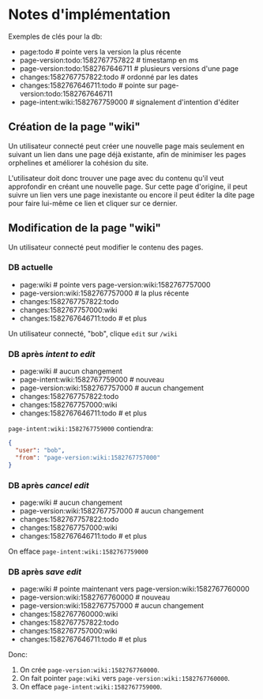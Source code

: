 # Notes d'implémentation

Exemples de clés pour la db:

- page:todo # pointe vers la version la plus récente
- page-version:todo:1582767757822 # timestamp en ms
- page-version:todo:1582767646711 # plusieurs versions d'une page
- changes:1582767757822:todo # ordonné par les dates
- changes:1582767646711:todo # pointe sur page-version:todo:1582767646711
- page-intent:wiki:1582767759000 # signalement d'intention d'éditer

## Création de la page "wiki"

Un utilisateur connecté peut créer une nouvelle page mais seulement en suivant un lien dans une page déjà existante, afin de minimiser les pages orphelines et améliorer la cohésion du site.

L'utilisateur doit donc trouver une page avec du contenu qu'il veut approfondir en créant une nouvelle page. Sur cette page d'origine, il peut suivre un lien vers une page inexistante ou encore il peut éditer la dite page pour faire lui-même ce lien et cliquer sur ce dernier.

## Modification de la page "wiki"

Un utilisateur connecté peut modifier le contenu des pages.

### DB actuelle

- page:wiki # pointe vers page-version:wiki:1582767757000
- page-version:wiki:1582767757000 # la plus récente
- changes:1582767757822:todo
- changes:1582767757000:wiki
- changes:1582767646711:todo # et plus

Un utilisateur connecté, "bob", clique `edit` sur `/wiki`

### DB après _intent to edit_

- page:wiki # aucun changement
- page-intent:wiki:1582767759000 # nouveau
- page-version:wiki:1582767757000 # aucun changement
- changes:1582767757822:todo
- changes:1582767757000:wiki
- changes:1582767646711:todo # et plus

`page-intent:wiki:1582767759000` contiendra:

```json
{
  "user": "bob",
  "from": "page-version:wiki:1582767757000"
}
```

### DB après _cancel edit_

- page:wiki # aucun changement
- page-version:wiki:1582767757000 # aucun changement
- changes:1582767757822:todo
- changes:1582767757000:wiki
- changes:1582767646711:todo # et plus

On efface `page-intent:wiki:1582767759000`

### DB après _save edit_

- page:wiki # pointe maintenant vers page-version:wiki:1582767760000
- page-version:wiki:1582767760000 # nouveau
- page-version:wiki:1582767757000 # aucun changement
- changes:1582767760000:wiki
- changes:1582767757822:todo
- changes:1582767757000:wiki
- changes:1582767646711:todo # et plus

Donc:

1. On crée `page-version:wiki:1582767760000`.
2. On fait pointer `page:wiki` vers `page-version:wiki:1582767760000`.
3. On efface `page-intent:wiki:1582767759000`.
